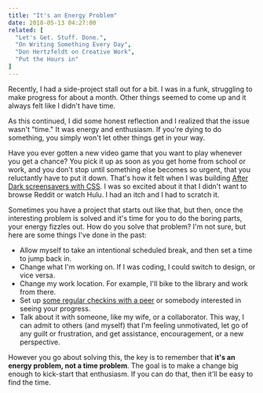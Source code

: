 ```yaml
---
title: "It's an Energy Problem"
date: 2018-05-13 04:27:00
related: [
  "Let's Get. Stuff. Done.",
  "On Writing Something Every Day",
  "Don Hertzfeldt on Creative Work",
  "Put the Hours in"
]
---
```


Recently, I had a side-project stall out for a bit. I was in a funk, struggling to make progress for about a month. Other things seemed to come up and it always felt like I didn't have time.

As this continued, I did some honest reflection and I realized that the issue wasn't "time." It was energy and enthusiasm. If you're dying to do something, you simply won't let other things get in your way.

Have you ever gotten a new video game that you want to play whenever you get a chance? You pick it up as soon as you get home from school or work, and you don't stop until something else becomes so urgent, that you reluctantly have to put it down. That's how it felt when I was building [After Dark screensavers with CSS]({{site.url}}/after-dark-css/). I was so excited about it that I didn't want to browse Reddit or watch Hulu. I had an itch and I had to scratch it.

Sometimes you have a project that starts out like that, but then, once the interesting problem is solved and it's time for you to do the boring parts, your energy fizzles out. How do you solve that problem? I'm not sure, but here are some things I've done in the past:

* Allow myself to take an intentional scheduled break, and then set a time to jump back in.
* Change what I'm working on. If I was coding, I could switch to design, or vice versa.
* Change my work location. For example, I'll bike to the library and work from there.
* Set up [some regular checkins with a peer]({{site.url}}/2016/09/05/lets-get-stuff-done/) or somebody interested in seeing your progress.
* Talk about it with someone, like my wife, or a collaborator. This way, I can admit to others (and myself) that I'm feeling unmotivated, let go of any guilt or frustration, and get assistance, encouragement, or a new perspective.

However you go about solving this, the key is to remember that **it's an energy problem, not a time problem**. The goal is to make a change big enough to kick-start that enthusiasm. If you can do that, then it'll be easy to find the time.
